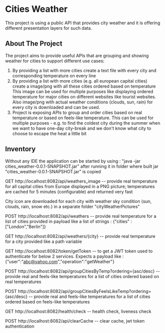 # Cities Weather

This project is using a public API that provides city weather and it is offering different presentation layers for such data.

## About The Project

The project aims to provide useful APIs that are grouping and showing weather for cities to support different use cases:
1. By providing a list with more cities create a text file with every city and corresponding temperature on every line
2. By providing a list with more cities (e.g. all european capital cities) create a image/png with all these cities ordered based on temperature
This image can be used for multiple purposes like displaying ordered temperature for major cities on different websites like tourist websites.
Also image/png with actual weather conditions (clouds, sun, rain) for every city is downloaded and can be used.
3. Project is exposing APIs to group and order cities based on real temperature or based on feels-like temperature. 
This can be used for multiple purposes - e.g. to find the coldest city during the summer when we want to have one-day city-break and we don't know what city to choose to escape the heat a little bit

## Inventory
Without any IDE the application can be started by using : "java -jar cities_weather-0.0.1-SNAPSHOT.jar" after running it in folder where built jar "cities_weather-0.0.1-SNAPSHOT.jar" is copied

GET http://localhost:8082/api/weathers_image -- provide real temperature for all capital cities from Europe displayed in a PNG picture; temperatures are cached for 5 minutes (configurable) and returned very fast

City icon are downloaded for each city with weather sky condition (sun, clouds, rain, snow etc.) in a separate folder "cityWeatherPictures" 

POST http://localhost:8082/api/weathers -- provide real temperature for a list of cities provided in payload like a list of strings : {"cities" : ["London","Berlin"]}

GET http://localhost:8082/api/weathers/{city} -- provide real temperature for a city provided like a path variable

GET http://localhost:8082/token/getToken -- to get a JWT token used to authenticate for below 2 services. Expects a payload like : {"user":"abc@yahoo.com","operation":"getWeather"}

POST http://localhost:8082/api/groupCitiesByTemp?ordering={asc/desc} -- provide real and feels-like temperatures for a list of cities ordered based on real temperatures

POST http://localhost:8082/api/groupCitiesByFeelsLikeTemp?ordering={asc/desc} -- provide real and feels-like temperatures for a list of cities ordered based on feels-like temperatures

GET http://localhost:8082/health/check -- health check, liveness check

POST http://localhost:8082/api/clearCache -- clear cache, jwt token authentication 
